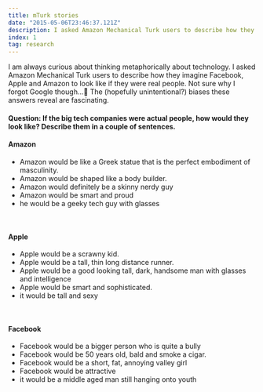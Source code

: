 ```yaml
---
title: mTurk stories
date: "2015-05-06T23:46:37.121Z"
description: I asked Amazon Mechanical Turk users to describe how they imagine Facebook, Apple and Amazon to look like if they were real people.
index: 1
tag: research
---
```


I am always curious about thinking metaphorically about technology. I asked Amazon Mechanical Turk users to describe how they imagine Facebook, Apple and Amazon to look like if they were real people. Not sure why I forgot Google though...🤷 The (hopefully unintentional?) biases these answers reveal are fascinating.


#### Question: If the big tech companies were actual people, how would they look like? Describe them in a couple of sentences.


#### Amazon
- Amazon would be like a Greek statue that is the perfect embodiment of masculinity.
- Amazon would be shaped like a body builder.
- Amazon would definitely be a skinny nerdy guy
- Amazon would be smart and proud
- he would be a geeky tech guy with glasses

<br>

#### Apple
- Apple would be a scrawny kid.
- Apple would be a tall, thin long distance runner.
- Apple would be a good looking tall, dark, handsome man with glasses and intelligence
- Apple would be smart and sophisticated.
- it would be tall and sexy

<br>

#### Facebook
- Facebook would be a bigger person who is quite a bully
- Facebook would be 50 years old, bald and smoke a cigar.
- Facebook would be a short, fat, annoying valley girl
- Facebook would be attractive
- it would be a middle aged man still hanging onto youth
